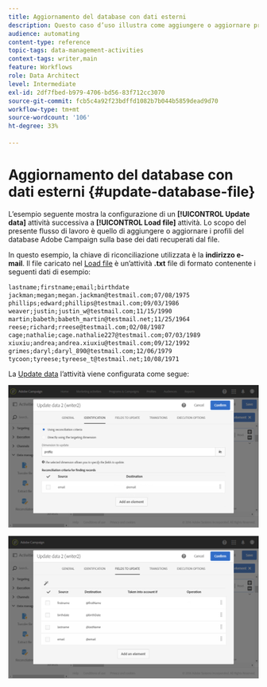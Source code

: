 ```yaml
---
title: Aggiornamento del database con dati esterni
description: Questo caso d’uso illustra come aggiungere o aggiornare profili al database Adobe Campaign con i dati recuperati dal file.
audience: automating
content-type: reference
topic-tags: data-management-activities
context-tags: writer,main
feature: Workflows
role: Data Architect
level: Intermediate
exl-id: 2df7fbed-b979-4706-bd56-83f712cc3070
source-git-commit: fcb5c4a92f23bdffd1082b7b044b5859dead9d70
workflow-type: tm+mt
source-wordcount: '106'
ht-degree: 33%

---
```


# Aggiornamento del database con dati esterni {#update-database-file}

L’esempio seguente mostra la configurazione di un **[!UICONTROL Update data]** attività successiva a **[!UICONTROL Load file]** attività. Lo scopo del presente flusso di lavoro è quello di aggiungere o aggiornare i profili del database Adobe Campaign sulla base dei dati recuperati dal file.

In questo esempio, la chiave di riconciliazione utilizzata è la **indirizzo e-mail**. Il file caricato nel [Load file](../../automating/using/load-file.md) è un’attività **.txt** file di formato contenente i seguenti dati di esempio:

```
lastname;firstname;email;birthdate
jackman;megan;megan.jackman@testmail.com;07/08/1975
phillips;edward;phillips@testmail.com;09/03/1986
weaver;justin;justin_w@testmail.com;11/15/1990
martin;babeth;babeth_martin@testmail.net;11/25/1964
reese;richard;rreese@testmail.com;02/08/1987
cage;nathalie;cage.nathalie227@testmail.com;07/03/1989
xiuxiu;andrea;andrea.xiuxiu@testmail.com;09/12/1992
grimes;daryl;daryl_890@testmail.com;12/06/1979
tycoon;tyreese;tyreese_t@testmail.net;10/08/1971
```

La [Update data](../../automating/using/update-data.md) l’attività viene configurata come segue:

![](assets/deduplication_example2_writer1.png)

![](assets/deduplication_example2_writer2.png)
